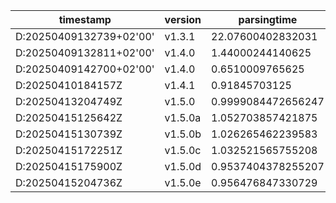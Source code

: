 
|timestamp|version|parsingtime|
|-----------|---------|--------------|
|D:20250409132739+02'00'|v1.3.1|22.07600402832031|
|D:20250409132811+02'00'|v1.4.0|1.44000244140625|
|D:20250409142700+02'00'|v1.4.0|0.6510009765625|
|D:20250410184157Z|v1.4.1|0.91845703125|
|D:20250413204749Z|v1.5.0|0.9999084472656247|
|D:20250415125642Z|v1.5.0a|1.052703857421875|
|D:20250415130739Z|v1.5.0b|1.026265462239583|
|D:20250415172251Z|v1.5.0c|1.032521565755208|
|D:20250415175900Z|v1.5.0d|0.9537404378255207|
|D:20250415204736Z|v1.5.0e|0.956476847330729|
